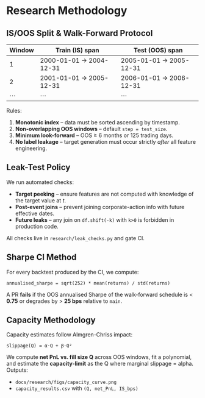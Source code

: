 # Research Methodology

## IS/OOS Split & Walk-Forward Protocol

| Window | Train (IS) span | Test (OOS) span |
|--------|-----------------|-----------------|
| 1      | 2000-01-01 → 2004-12-31 | 2005-01-01 → 2005-12-31 |
| 2      | 2001-01-01 → 2005-12-31 | 2006-01-01 → 2006-12-31 |
| ⋯      | ⋯ | ⋯ |

Rules:
1. **Monotonic index** – data must be sorted ascending by timestamp.
2. **Non-overlapping OOS windows** – default `step = test_size`.
3. **Minimum look-forward** – OOS ≥ 6 months or 125 trading days.
4. **No label leakage** – target generation must occur strictly *after* all feature engineering.

## Leak-Test Policy

We run automated checks:
* **Target peeking** – ensure features are not computed with knowledge of the target value at *t*.
* **Post-event joins** – prevent joining corporate-action info with future effective dates.
* **Future leaks** – any join on `df.shift(-k)` with `k>0` is forbidden in production code.

All checks live in `research/leak_checks.py` and gate CI.

## Sharpe CI Method

For every backtest produced by the CI, we compute:
```
annualised_sharpe = sqrt(252) * mean(returns) / std(returns)
```
A PR **fails** if the OOS annualised Sharpe of the walk-forward schedule is < **0.75** or degrades by > **25 bps** relative to `main`.

## Capacity Methodology

Capacity estimates follow Almgren-Chriss impact:
```
slippage(Q) = α·Q + β·Q²
```
We compute **net PnL vs. fill size Q** across OOS windows, fit a polynomial, and estimate the **capacity-limit** as the Q where marginal slippage = alpha.
Outputs:
* `docs/research/figs/capacity_curve.png`
* `capacity_results.csv` with `(Q, net_PnL, IS_bps)`

